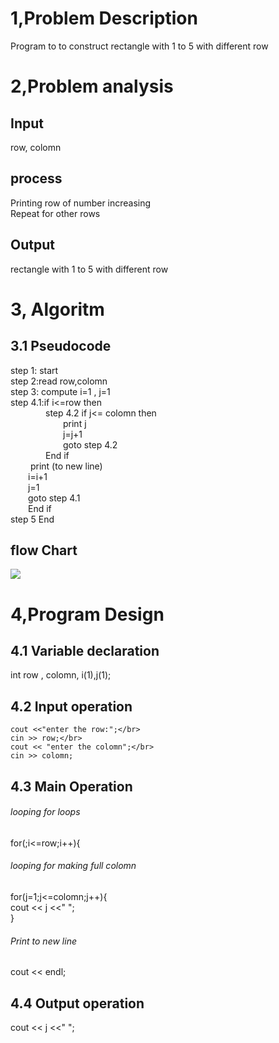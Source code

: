 # 1,Problem Description
Program to to construct rectangle with 1 to 5 with different row
# 2,Problem analysis
## Input 
row, colomn
## process
Printing row of number increasing</br>
Repeat for other rows 
## Output
rectangle with 1 to 5 with different row
# 3, Algoritm 
## 3.1 Pseudocode
step 1: start </br>
step 2:read row,colomn </br>
step 3: compute i=1 , j=1 </br>
step 4.1:if i<=row then </br>
&emsp;&emsp;&emsp;&emsp;step 4.2 if j<= colomn then</br>
&emsp;&emsp;&emsp;&emsp;&emsp;&emsp;print j </br>
&emsp;&emsp;&emsp;&emsp;&emsp;&emsp;j=j+1 </br>
&emsp;&emsp;&emsp;&emsp;&emsp;&emsp;goto step 4.2 </br>
&emsp;&emsp;&emsp;&emsp;End if </br>
&emsp;&emsp; print (to new line) </br>
&emsp;&emsp;i=i+1 </br>
&emsp;&emsp;j=1 </br>
&emsp;&emsp;goto step 4.1 </br>
&emsp;&emsp;End if </br>
step 5 End
## flow Chart
<img src="Flowcharts.jpeg"> </br>
# 4,Program Design
## 4.1 Variable declaration
int row , colomn, i(1),j(1);
## 4.2 Input operation
    cout <<"enter the row:";</br>
    cin >> row;</br>
    cout << "enter the colomn";</br>
    cin >> colomn;
## 4.3 Main Operation
###### looping for loops
for(;i<=row;i++){
###### looping for making full colomn
for(j=1;j<=colomn;j++){</br>
cout << j <<"  ";</br>
}
###### Print to new line
cout << endl;
## 4.4 Output operation
cout << j <<"  ";


